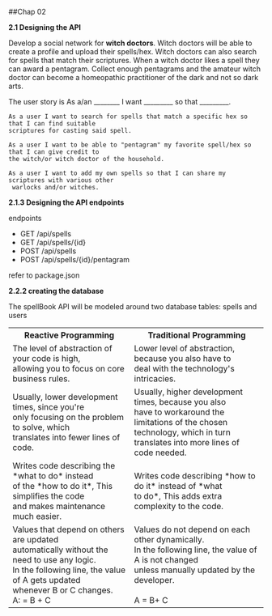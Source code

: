 ##Chap 02

**2.1  Designing the API**

Develop a social network for **witch doctors**. Witch doctors will be able to create a profile and upload their spells/hex. Witch doctors can also search for spells that match their scriptures. When a witch doctor likes a spell they can award a pentagram. Collect enough pentagrams and the amateur witch doctor can become a homeopathic practitioner of the dark and not so dark arts.

The user story is As a/an ________ I want _________ so that _________.

	As a user I want to search for spells that match a specific hex so that I can find suitable
	scriptures for casting said spell.

	As a user I want to be able to "pentagram" my favorite spell/hex so that I can give credit to
	the witch/or witch doctor of the household.

	As a user I want to add my own spells so that I can share my scriptures with various other
	 warlocks and/or witches.

**2.1.3 Designing the API endpoints**

endpoints

   * GET /api/spells
   * GET /api/spells/{id}
   * POST /api/spells
   * POST /api/spells/{id}/pentagram


refer to package.json

**2.2.2 creating the database**

The spellBook API will be modeled around two database tables: spells and users


<table class="tg">
  <tr>
    <th class="tg-031e">Reactive Programming</th>
    <th class="tg-031e">Traditional Programming</th>
  </tr>
  <tr>
    <td class="tg-031e">The level of abstraction of your code is high,<br>allowing you to focus on core business rules.</td>
    <td class="tg-031e">Lower level of abstraction, because you also have to<br>deal with the technology's intricacies.</td>
  </tr>
  <tr>
    <td class="tg-031e">Usually, lower development times, since you're<br>only focusing on the problem to solve, which<br>translates into fewer lines of code.</td>
    <td class="tg-031e">Usually, higher development times, because you also<br>have to workaround the limitations of the chosen<br>technology, which in turn translates into more lines of<br>code needed.</td>
  </tr>
  <tr>
    <td class="tg-031e">Writes code describing the *what to do* instead<br>of the *how to do it*, This simplifies the code <br>and makes maintenance much easier.</td>
    <td class="tg-031e">Writes code describing *how to do it* instead of *what<br>to do*, This adds extra complexity to the code.</td>
  </tr>
  <tr>
    <td class="tg-yw4l">Values that depend on others are updated<br>automatically without the need to use any logic.<br>In the following line, the value of A gets updated<br>whenever B or C changes. <br>A: = B + C</td>
    <td class="tg-yw4l">Values do not depend on each other dynamically. <br>In the following line, the value of A is not changed <br>unless manually updated by the developer.<br><br>A = B+ C</td>
  </tr>
</table>
